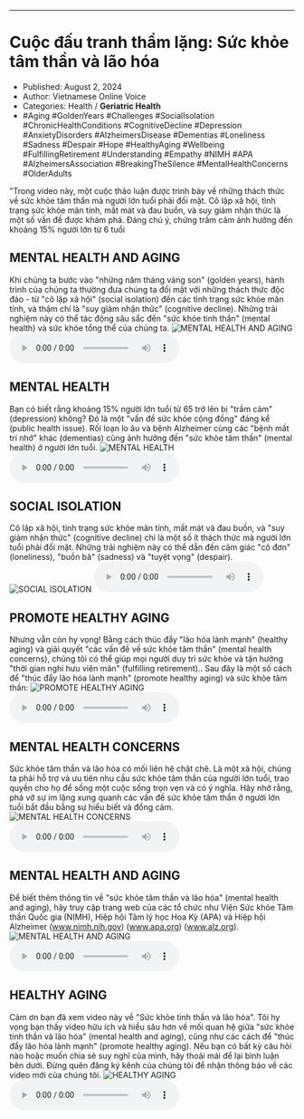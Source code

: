 
---

# Cuộc đấu tranh thầm lặng: Sức khỏe tâm thần và lão hóa

- Published: August 2, 2024
- Author: Vietnamese Online Voice
- Categories: Health / **Geriatric Health**
- #Aging #GoldenYears #Challenges #SocialIsolation #ChronicHealthConditions #CognitiveDecline #Depression #AnxietyDisorders #AlzheimersDisease #Dementias #Loneliness #Sadness #Despair #Hope #HealthyAging #Wellbeing #FulfillingRetirement #Understanding #Empathy #NIMH #APA #AlzheimersAssociation #BreakingTheSilence #MentalHealthConcerns #OlderAdults

"Trong video này, một cuộc thảo luận được trình bày về những thách thức về sức khỏe tâm thần mà người lớn tuổi phải đối mặt. Cô lập xã hội, tình trạng sức khỏe mãn tính, mất mát và đau buồn, và suy giảm nhận thức là một số vấn đề được khám phá. Đáng chú ý, chứng trầm cảm ảnh hưởng đến khoảng 15% người lớn từ 6 tuổi


## MENTAL HEALTH AND AGING

Khi chúng ta bước vào "những năm tháng vàng son" (golden years), hành trình của chúng ta thường đưa chúng ta đối mặt với những thách thức độc đáo - từ "cô lập xã hội" (social isolation) đến các tình trạng sức khỏe mãn tính, và thậm chí là "suy giảm nhận thức" (cognitive decline). Những trải nghiệm này có thể tác động sâu sắc đến "sức khỏe tinh thần" (mental health) và sức khỏe tổng thể của chúng ta.
![MENTAL HEALTH AND AGING](https://http-archiver-apis-production-80.schnworks.com/storage/images/transitions/2024-08-02/transition-14855548068-Montserrat-Thin-1A237E.jpg)
<audio controls>
    <source src="https://http-archiver-apis-production-80.schnworks.com/storage/storage/audio/file-4141411628.mp3" type="audio/mpeg">
</audio>



## MENTAL HEALTH

Bạn có biết rằng khoảng 15% người lớn tuổi từ 65 trở lên bị "trầm cảm" (depression) không? Đó là một "vấn đề sức khỏe cộng đồng" đáng kể (public health issue). Rối loạn lo âu và bệnh Alzheimer cùng các "bệnh mất trí nhớ" khác (dementias) cũng ảnh hưởng đến "sức khỏe tâm thần" (mental health) ở người lớn tuổi.
![MENTAL HEALTH](https://http-archiver-apis-production-80.schnworks.com/storage/images/transitions/2024-08-02/transition-35355423928-Montserrat-Black-512DA8.jpg)
<audio controls>
    <source src="https://http-archiver-apis-production-80.schnworks.com/storage/storage/audio/file-2400681929.mp3" type="audio/mpeg">
</audio>



## SOCIAL ISOLATION

Cô lập xã hội, tình trạng sức khỏe mãn tính, mất mát và đau buồn, và "suy giảm nhận thức" (cognitive decline) chỉ là một số ít thách thức mà người lớn tuổi phải đối mặt. Những trải nghiệm này có thể dẫn đến cảm giác "cô đơn" (loneliness), "buồn bã" (sadness) và "tuyệt vọng" (despair).
![SOCIAL ISOLATION](https://http-archiver-apis-production-80.schnworks.com/storage/images/transitions/2024-08-02/transition--2822812649-Montserrat-Regular-9C27B0.jpg)
<audio controls>
    <source src="https://http-archiver-apis-production-80.schnworks.com/storage/storage/audio/file-7307302721.mp3" type="audio/mpeg">
</audio>



## PROMOTE HEALTHY AGING

Nhưng vẫn còn hy vọng! Bằng cách thúc đẩy "lão hóa lành mạnh" (healthy aging) và giải quyết "các vấn đề về sức khỏe tâm thần" (mental health concerns), chúng tôi có thể giúp mọi người duy trì sức khỏe và tận hưởng "thời gian nghỉ hưu viên mãn" (fulfilling retirement).. Sau đây là một số cách để "thúc đẩy lão hóa lành mạnh" (promote healthy aging) và sức khỏe tâm thần:
![PROMOTE HEALTHY AGING](https://http-archiver-apis-production-80.schnworks.com/storage/images/transitions/2024-08-02/transition--10110943761-Montserrat-Black-4A148C.jpg)
<audio controls>
    <source src="https://http-archiver-apis-production-80.schnworks.com/storage/storage/audio/file-27029478612.mp3" type="audio/mpeg">
</audio>



## MENTAL HEALTH CONCERNS

Sức khỏe tâm thần và lão hóa có mối liên hệ chặt chẽ. Là một xã hội, chúng ta phải hỗ trợ và ưu tiên nhu cầu sức khỏe tâm thần của người lớn tuổi, trao quyền cho họ để sống một cuộc sống trọn vẹn và có ý nghĩa. Hãy nhớ rằng, phá vỡ sự im lặng xung quanh các vấn đề sức khỏe tâm thần ở người lớn tuổi bắt đầu bằng sự hiểu biết và đồng cảm.
![MENTAL HEALTH CONCERNS](https://http-archiver-apis-production-80.schnworks.com/storage/images/transitions/2024-08-02/transition-6882548507-Montserrat-Thin-004895.jpg)
<audio controls>
    <source src="https://http-archiver-apis-production-80.schnworks.com/storage/storage/audio/file-2816307074.mp3" type="audio/mpeg">
</audio>



## MENTAL HEALTH AND AGING

Để biết thêm thông tin về "sức khỏe tâm thần và lão hóa" (mental health and aging), hãy truy cập trang web của các tổ chức như Viện Sức khỏe Tâm thần Quốc gia (NIMH), Hiệp hội Tâm lý học Hoa Kỳ (APA) và Hiệp hội Alzheimer (www.nimh.nih.gov) (www.apa.org) (www.alz.org).
![MENTAL HEALTH AND AGING](https://http-archiver-apis-production-80.schnworks.com/storage/images/transitions/2024-08-02/transition--1330968665-Montserrat-Black-4A148C.jpg)
<audio controls>
    <source src="https://http-archiver-apis-production-80.schnworks.com/storage/storage/audio/file-23732703918.mp3" type="audio/mpeg">
</audio>



## HEALTHY AGING

Cảm ơn bạn đã xem video này về "Sức khỏe tinh thần và lão hóa". Tôi hy vọng bạn thấy video hữu ích và hiểu sâu hơn về mối quan hệ giữa "sức khỏe tinh thần và lão hóa" (mental health and aging), cũng như các cách để "thúc đẩy lão hóa lành mạnh" (promote healthy aging). Nếu bạn có bất kỳ câu hỏi nào hoặc muốn chia sẻ suy nghĩ của mình, hãy thoải mái để lại bình luận bên dưới. Đừng quên đăng ký kênh của chúng tôi để nhận thông báo về các video mới của chúng tôi.
![HEALTHY AGING](https://http-archiver-apis-production-80.schnworks.com/storage/images/transitions/2024-08-02/transition-11429409774-Montserrat-Regular-673AB7.jpg)
<audio controls>
    <source src="https://http-archiver-apis-production-80.schnworks.com/storage/storage/audio/file-3572195825.mp3" type="audio/mpeg">
</audio>

